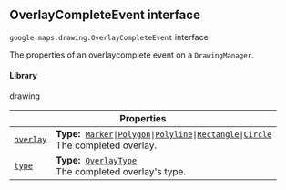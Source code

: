 
<devsite-heading text=" OverlayCompleteEvent interface" for="OverlayCompleteEvent" level="h2" link="" toc="" back-to-top=""><h2 id="OverlayCompleteEvent" is-upgraded="">OverlayCompleteEvent interface</h2></devsite-heading>
<p>
<code translate="no" dir="ltr"><span itemprop="path">google.maps.drawing</span>.<span itemprop="name">OverlayCompleteEvent</span></code>
interface
</p>
<p>The properties of an overlaycomplete event on a <code translate="no" dir="ltr">DrawingManager</code>.</p>
<devsite-heading text="Library" for="library_3" level="h4" link=""><h4 is-upgraded="" id="library_3">Library</h4></devsite-heading>
<p>drawing</p>
<div class="devsite-table-wrapper"><table class="properties responsive" summary="interface OverlayCompleteEvent - Properties">
<thead>
<tr><th colspan="2">Properties</th>
</tr></thead>
<tbody>
<tr id="OverlayCompleteEvent.overlay">
<td itemprop="property"><code translate="no" dir="ltr"><a class="secret-link" href="#OverlayCompleteEvent.overlay"><span>overlay</span></a></code></td>
<td><div><strong>Type:</strong>&nbsp; <code translate="no" dir="ltr"><a href="Marker.md">Marker</a>|<a href="Polygon.md">Polygon</a>|<a href="Polyline.md">Polyline</a>|<a href="Rectangle.md">Rectangle</a>|<a href="Circle.md">Circle</a></code></div>
<div class="desc">The completed overlay.</div></td>
</tr>
<tr id="OverlayCompleteEvent.type">
<td itemprop="property"><code translate="no" dir="ltr"><a class="secret-link" href="#OverlayCompleteEvent.type"><span>type</span></a></code></td>
<td><div><strong>Type:</strong>&nbsp; <code translate="no" dir="ltr"><a href="OverlayType.md">OverlayType</a></code></div>
<div class="desc">The completed overlay's type.</div></td>
</tr>
</tbody>
</table></div>
